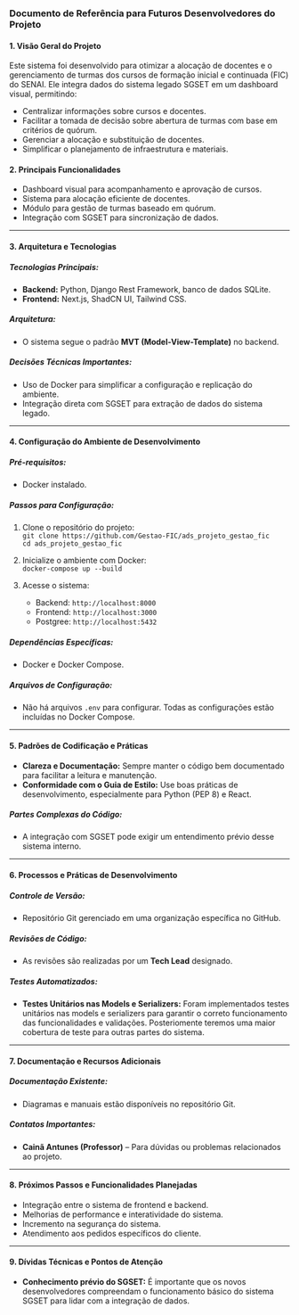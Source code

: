 ### Documento de Referência para Futuros Desenvolvedores do Projeto  

#### 1. **Visão Geral do Projeto**  
Este sistema foi desenvolvido para otimizar a alocação de docentes e o gerenciamento de turmas dos cursos de formação inicial e continuada (FIC) do SENAI. Ele integra dados do sistema legado SGSET em um dashboard visual, permitindo:  
- Centralizar informações sobre cursos e docentes.  
- Facilitar a tomada de decisão sobre abertura de turmas com base em critérios de quórum.  
- Gerenciar a alocação e substituição de docentes.  
- Simplificar o planejamento de infraestrutura e materiais.  

#### 2. **Principais Funcionalidades**  
- Dashboard visual para acompanhamento e aprovação de cursos.  
- Sistema para alocação eficiente de docentes.  
- Módulo para gestão de turmas baseado em quórum.  
- Integração com SGSET para sincronização de dados.  

---

#### 3. **Arquitetura e Tecnologias**  

##### Tecnologias Principais:  
- **Backend:** Python, Django Rest Framework, banco de dados SQLite.  
- **Frontend:** Next.js, ShadCN UI, Tailwind CSS.  

##### Arquitetura:  
- O sistema segue o padrão **MVT (Model-View-Template)** no backend.  

##### Decisões Técnicas Importantes:  
- Uso de Docker para simplificar a configuração e replicação do ambiente.  
- Integração direta com SGSET para extração de dados do sistema legado.  

---

#### 4. **Configuração do Ambiente de Desenvolvimento**  

##### Pré-requisitos:  
- Docker instalado.  

##### Passos para Configuração:  
1. Clone o repositório do projeto:  
   `git clone https://github.com/Gestao-FIC/ads_projeto_gestao_fic`  
   `cd ads_projeto_gestao_fic`
   
2. Inicialize o ambiente com Docker:  
   `docker-compose up --build`
   
3. Acesse o sistema:  
   - Backend: `http://localhost:8000`  
   - Frontend: `http://localhost:3000`  
   - Postgree: `http://localhost:5432`  

##### Dependências Específicas:  
- Docker e Docker Compose.  

##### Arquivos de Configuração:  
- Não há arquivos `.env` para configurar. Todas as configurações estão incluídas no Docker Compose.  

---

#### 5. **Padrões de Codificação e Práticas**  
- **Clareza e Documentação:** Sempre manter o código bem documentado para facilitar a leitura e manutenção.  
- **Conformidade com o Guia de Estilo:** Use boas práticas de desenvolvimento, especialmente para Python (PEP 8) e React.  

##### Partes Complexas do Código:  
- A integração com SGSET pode exigir um entendimento prévio desse sistema interno.  

---

#### 6. **Processos e Práticas de Desenvolvimento**  

##### Controle de Versão:  
- Repositório Git gerenciado em uma organização específica no GitHub.  

##### Revisões de Código:  
- As revisões são realizadas por um **Tech Lead** designado.  

##### Testes Automatizados:  
- **Testes Unitários nas Models e Serializers:** Foram implementados testes unitários nas models e serializers para garantir o correto funcionamento das funcionalidades e validações. Posteriomente teremos uma maior cobertura de teste para outras partes do sistema.

---

#### 7. **Documentação e Recursos Adicionais**  

##### Documentação Existente:  
- Diagramas e manuais estão disponíveis no repositório Git.  

##### Contatos Importantes:  
- **Cainã Antunes (Professor)** – Para dúvidas ou problemas relacionados ao projeto.  

---

#### 8. **Próximos Passos e Funcionalidades Planejadas**  
- Integração entre o sistema de frontend e backend.  
- Melhorias de performance e interatividade do sistema.  
- Incremento na segurança do sistema.  
- Atendimento aos pedidos específicos do cliente.  

---

#### 9. **Dívidas Técnicas e Pontos de Atenção**  
- **Conhecimento prévio do SGSET:** É importante que os novos desenvolvedores compreendam o funcionamento básico do sistema SGSET para lidar com a integração de dados.
